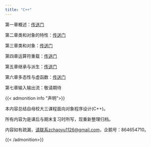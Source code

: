 ```yaml
---
title: "C++"
---
```


第一章概述：[传送门](http://http://note4u.top/2022/07/cpp-ch1/)

第二章类和对象的特性：[传送门](http://http://note4u.top/2022/07/cpp-ch2/)

第三章类和对象：[传送门](http://http://note4u.top/2022/07/cpp-ch3/)

第四章运算符重载：[传送门](http://http://note4u.top/2022/07/cpp-ch4/)

第五章继承与派生：[传送门](http://http://note4u.top/2022/07/cpp-ch5/)

第六章多态性与虚函数：[传送门](http://http://note4u.top/2022/07/cpp-ch6/)

第七章输入输出流：敬请期待

{{< admonition info "声明">}}

本内容总结自母校大三课程面向对象程序设计(C++)。

所有内容为是课后与期末复习时所写，现重新整理归档。

内容如有疏漏，请联系zchaoyu1126@gmail.com，企鹅号：864654710。

{{< /admonition>}}